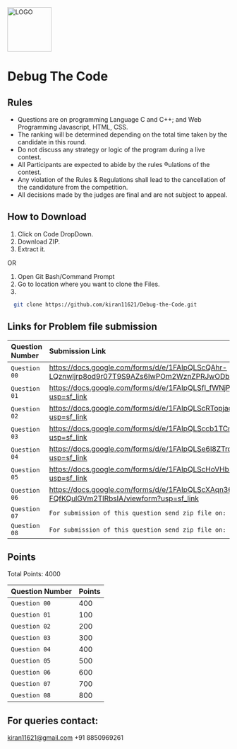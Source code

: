 <img alt="LOGO" src="https://firebasestorage.googleapis.com/v0/b/images-to-link-converter.appspot.com/o/images%2FiNCSdGNIWPWhatsApp%20Image%202021-09-30%20at%2010.22.12%20PM.jpeg?alt=media&token=ec38739a-934c-4007-8ba6-65ed89705a53"  height="100">

# Debug The Code
## Rules

 - Questions are on programming Language C and C++; and Web Programming Javascript, HTML, CSS.
 - The ranking will be determined depending on the total time taken by the candidate in this round.
 - Do not discuss any strategy or logic of the program during a live contest.
 - All Participants are expected to abide by the rules ®ulations of the contest.
 - Any violation of the Rules & Regulations shall lead to the cancellation of the candidature from the competition.
 - All decisions made by the judges are final and are not subject to appeal.

## How to Download
1. Click on Code DropDown.
2. Download ZIP.
3. Extract it.

OR

1. Open Git Bash/Command Prompt
2. Go to location where you want to clone the Files.
3. 
```bash
  git clone https://github.com/kiran11621/Debug-the-Code.git
```

## Links for Problem file submission

| Question Number | Submission Link     | 
| :-------- | :------- |
| `Question 00` | https://docs.google.com/forms/d/e/1FAIpQLScQAhr-LQznwljrp8od9r07T9S9AZs6IwPOm2WznZPRJwODbw/viewform?usp=sf_link |
| `Question 01` | https://docs.google.com/forms/d/e/1FAIpQLSfI_fWNjPdijiRmLWrP5w76sWPmNXM7pp8dNtJDlGvtUun9rA/viewform?usp=sf_link|
| `Question 02` | https://docs.google.com/forms/d/e/1FAIpQLScRTopjacD5A4jqAxI3MORY2Sis1vdhh7Th3cjXnCy53SE5mg/viewform?usp=sf_link|
| `Question 03` | https://docs.google.com/forms/d/e/1FAIpQLSccb1TCmHfReh2HuCESqEWYp9zENV3VgsmE-idEJl4YasI5Bw/viewform?usp=sf_link|
| `Question 04` | https://docs.google.com/forms/d/e/1FAIpQLSe6l8ZTrq3eDSCIPMePoYmZ857Rknnud0KSQkUnLNIEWCKcdg/viewform?usp=sf_link|
| `Question 05` | https://docs.google.com/forms/d/e/1FAIpQLScHoVHb7FYqoMjwa4b41hMhludrNguKqaS-Uft3ujq-Kdpi9w/viewform?usp=sf_link|
| `Question 06` | https://docs.google.com/forms/d/e/1FAIpQLScXAqn36LWoFp_X1MYUJyeb0Hb7vwV-FQfKQulGVm2TlRbsIA/viewform?usp=sf_link|
| `Question 07` | `For submission of this question send zip file on: `kiran11621@gmail.com|
| `Question 08` | `For submission of this question send zip file on: `kiran11621@gmail.com|

## Points
Total Points: 4000

| Question Number | Points     | 
| :-------- | :------- |
| `Question 00` | 400|
| `Question 01` | 100|
| `Question 02` | 200|
| `Question 03` | 300|
| `Question 04` | 400|
| `Question 05` | 500|
| `Question 06` | 600|
| `Question 07` | 700|
| `Question 08` | 800|

## For queries contact:
kiran11621@gmail.com
+91 8850969261
